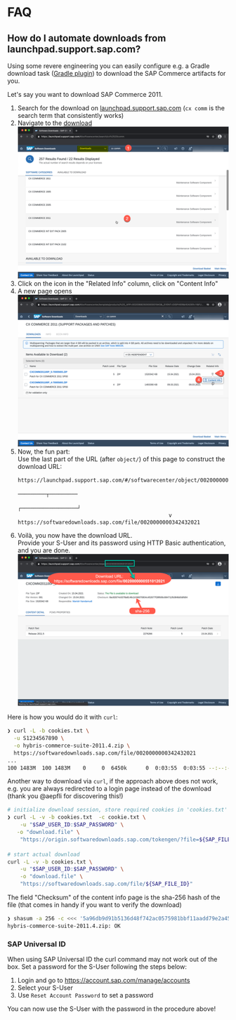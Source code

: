 # FAQ

## <a id="downloadPlatform"></a>How do I automate downloads from launchpad.support.sap.com?

Using some revere engineering you can easily configure e.g. a Gradle download task ([Gradle plugin][dlplug])
to download the SAP Commerce artifacts for you.

Let's say you want to download SAP Commerce 2011.

1. Search for the download on [launchpad.support.sap.com][launch] (`cx comm` is the search term that consistently works)
1. Navigate to the [download][down]
   ![Launchpad Search](images/launchpad-search.png)
1. Click on the icon in the "Related Info" column, click on "Content Info"
1. A new page opens
   ![Navigate to Content Info](images/launchpad-info.png)
1. Now, the fun part:\
   Use the last part of the URL (after `object/`) of this page to construct the download URL:
   ```
   https://launchpad.support.sap.com/#/softwarecenter/object/0020000000342432021
                                                             ─────────┬─────────
                                                   ┌──────────────────┘
                                                   v
   https://softwaredownloads.sap.com/file/0020000000342432021
   ```
1. Voilà, you now have the download URL.\
   Provide your S-User and its password using HTTP Basic authentication, and you are done.
   ![Object Info](images/launchpad-object.png)

Here is how you would do it with `curl`:

```sh
❯ curl -L -b cookies.txt \
  -u S1234567890 \
  -o hybris-commerce-suite-2011.4.zip \
  https://softwaredownloads.sap.com/file/0020000000342432021
...
100 1483M  100 1483M    0     0  6450k      0  0:03:55  0:03:55 --:--:-- 7130k
```

Another way to download via `curl`, if the approach above does not work, e.g. you are always redirected
to a login page instead of the download (thank you @aepfli for discovering this!)

```sh
# initialize download session, store required cookies in 'cookies.txt'
❯ curl -L -v -b cookies.txt  -c cookie.txt \
	-u "$SAP_USER_ID:$SAP_PASSWORD" \
   -o "download.file" \
	"https://origin.softwaredownloads.sap.com/tokengen/?file=${SAP_FILE_ID}"

# start actual download
curl -L -v -b cookies.txt \
	-u "$SAP_USER_ID:$SAP_PASSWORD" \
	-o "download.file" \
	"https://softwaredownloads.sap.com/file/${SAP_FILE_ID}"

```

The field "Checksum" of the content info page is the sha-256 hash of the file (that comes in handy if you want to verify the download)

```sh
❯ shasum -a 256 -c <<< '5a96db9d91b5136d48f742ac0575981bbf11aadd79e2a45e357cdf9a8b3d434b *hybris-commerce-suite-2011.4.zip'
hybris-commerce-suite-2011.4.zip: OK
```

### SAP Universal ID

When using SAP Universal ID the curl command may not work out of the box. Set a password for the S-User following the steps below:

1. Login and go to https://account.sap.com/manage/accounts
2. Select your S-User
3. Use `Reset Account Password` to set a password

You can now use the S-User with the password in the procedure above!

[launch]: https://launchpad.support.sap.com
[down]: https://launchpad.support.sap.com/#/softwarecenter/template/products/%20_APP=00200682500000001943&_EVENT=DISPHIER&HEADER=Y&FUNCTIONBAR=N&EVENT=TREE&NE=NAVIGATE&ENR=73555000100200013787&V=MAINT&TA=ACTUAL&PAGE=SEARCH/CX%20COMMERCE%202011[[

[dlplug]: https://plugins.gradle.org/plugin/de.undercouch.download
